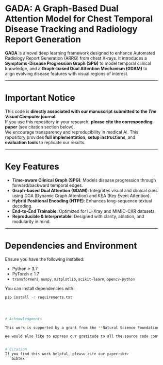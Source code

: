 # GADA: A Graph-Based Dual Attention Model for Chest Temporal Disease Tracking and Radiology Report Generation

**GADA** is a novel deep learning framework designed to enhance Automated Radiology Report Generation (ARRG) from chest X-rays. It introduces a **Symptoms-Disease Progression Graph (SPG)** to model temporal clinical knowledge, and a **Graph-based Dual Attention Mechanism (GDAM)** to align evolving disease features with visual regions of interest.

---

#  Important Notice

 This code is **directly associated with our manuscript submitted to the _The Visual Computer_ journal**.  
If you use this repository in your research, **please cite the corresponding paper** (see citation section below).  
We encourage transparency and reproducibility in medical AI. This repository provides **full implementation**, **setup instructions**, and **evaluation tools** to replicate our results.

---

#  Key Features

- **Time-aware Clinical Graph (SPG)**: Models disease progression through forward/backward temporal edges.
- **Graph-based Dual Attention (GDAM)**: Integrates visual and clinical cues using DGA (Dynamic Graph Attention) and KEA (Key Event Attention).
- **Hybrid Positional Encoding (HTPE)**: Enhances long-sequence textual decoding.
- **End-to-End Trainable**: Optimized for IU-Xray and MIMIC-CXR datasets.
- **Reproducible & Interpretable**: Designed with clarity, ablation, and modularity in mind.

---

#  Dependencies and Environment

Ensure you have the following installed:

- Python ≥ 3.7  
- PyTorch ≥ 1.7  
- `transformers`, `numpy`, `matplotlib`, `scikit-learn`, `opencv-python`

You can install dependencies with:

```bash
pip install -r requirements.txt




# Acknowledgments

This work is supported by a grant from the **Natural Science Foundation of China (Grant No. 62072070)**.  <br><br>

We would also like to express our gratitude to all the source code contributors, especially the authors of **R2GenCMN**, whose work inspired parts of this implementation.


# Citation
If you find this work helpful, please cite our paper:<br>
```bibtex


```


